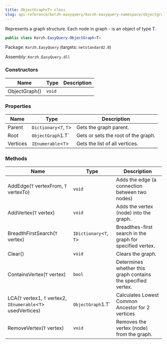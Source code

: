 ```yaml
---
title: ObjectGraph<T> class
slug: api-reference/korzh-easyquery/korzh-easyquery-namespace/objectgraph-t--class
---
```



Represents a graph structure. Each node in graph - is an object of type T.
```csharp
public class Korzh.EasyQuery.ObjectGraph<T>

```
Package: `Korzh.EasyQuery` (targets: `netstandard2.0`)

Assembly: `Korzh.EasyQuery.dll`

### Constructors

| Name | Type | Description | 
| --- | --- | --- | 
| ObjectGraph() | `void` |  | 


### Properties

| Name | Type | Description | 
| --- | --- | --- | 
| Parent | `Dictionary`&lt;`T`, `T`&gt; | Gets the graph parent. | 
| Root | `ObjectGraph`1.T` | Gets or sets the root of the graph. | 
| Vertices | `IEnumerable`&lt;`T`&gt; | Gets the list of all vertices. | 


### Methods

| Name | Type | Description | 
| --- | --- | --- | 
| AddEdge(`T` vertexFrom, `T` vertexTo) | `void` | Adds the edge (a connection between two nodes) | 
| AddVertex(`T` vertex) | `void` | Adds the vertex (node) into the graph. | 
| BreadthFirstSearch(`T` vertex) | `IDictionary`&lt;`T`, `T`&gt; | Breadthes-first search in the graph for specified vertex. | 
| Clear() | `void` | Clears the graph. | 
| ContainsVertex(`T` vertex) | `bool` | Determines whether this graph contains the specified vertex. | 
| LCA(`T` vertex1, `T` vertex2, `IEnumerable`&lt;`T`&gt; usedVertices) | `ObjectGraph`1.T` | Calculates Lowest Common Ancestor for 2 vertices | 
| RemoveVertex(`T` vertex) | `void` | Removes the vertex (node) from the graph. |